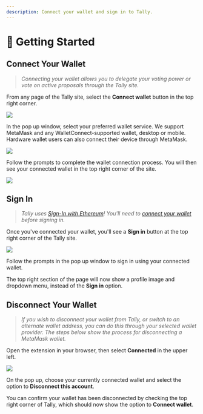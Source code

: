 ```yaml
---
description: Connect your wallet and sign in to Tally.
---
```


# 🎇 Getting Started

## Connect Your Wallet

> _Connecting your wallet allows you to delegate your voting power or vote on active proposals through the Tally site._

From any page of the Tally site, select the **Connect wallet** button in the top right corner.

![](https://p63.tr2.n0.cdn.getcloudapp.com/items/wbuXlZey/07bac09f-ad61-44bc-9e9c-7767b103e375.jpg?v=1139661e7685545ef59b04802c6ef273)

In the pop up window, select your preferred wallet service. We support MetaMask and any WalletConnect-supported wallet, desktop or mobile. Hardware wallet users can also connect their device through MetaMask.

![](https://p63.tr2.n0.cdn.getcloudapp.com/items/P8uQBrdP/d5ce9811-6d7f-4c9d-a579-262a5a8f4a63.jpg?v=3061fb5c731caa17de1d837232274340)

Follow the prompts to complete the wallet connection process. You will then see your connected wallet in the top right corner of the site.

![](https://p63.tr2.n0.cdn.getcloudapp.com/items/DOudpEjn/50e48a2e-7a77-4631-8b12-51dda3f16cb3.jpg?v=8a5e21701476293bfb587a415bff5b91)

## Sign In

> _Tally uses_ [_Sign-In with Ethereum_](https://login.xyz/)_! You'll need to_ [_connect your wallet_](getting-started.md) _before signing in._

Once you've connected your wallet, you'll see a **Sign in** button at the top right corner of the Tally site.

![](https://p63.tr2.n0.cdn.getcloudapp.com/items/mXuxeQgY/c82b6a11-2181-414b-8695-2f83bf4df786.jpg?v=91e7bdab95a0ac9e019efb6dcbc3bcb4)

Follow the prompts in the pop up window to sign in using your connected wallet.

The top right section of the page will now show a profile image and dropdown menu, instead of the **Sign in** option.

## Disconnect Your Wallet

> _If you wish to disconnect your wallet from Tally, or switch to an alternate wallet address, you can do this through your selected wallet provider. The steps below show the process for disconnecting a MetaMask wallet._

Open the extension in your browser, then select **Connected** in the upper left.

![](https://p63.tr2.n0.cdn.getcloudapp.com/items/L1uXmlOn/d42e3ffd-e332-4c75-ac01-16a0a7279ab0.jpg?v=adefb6e716a09273e4144c18e37e0145)

On the pop up, choose your currently connected wallet and select the option to **Disconnect this account**.&#x20;

You can confirm your wallet has been disconnected by checking the top right corner of Tally, which should now show the option to **Connect wallet**.
